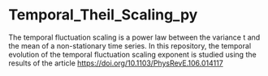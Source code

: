 # Temporal_Theil_Scaling_py
 The temporal fluctuation scaling is a power law between the variance t and the mean of a non-stationary time series. In this repository, the temporal evolution of the temporal fluctuation scaling exponent is studied using the results of the article https://doi.org/10.1103/PhysRevE.106.014117
